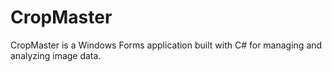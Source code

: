 # CropMaster
 CropMaster is a Windows Forms application built with C# for managing and analyzing image data.
